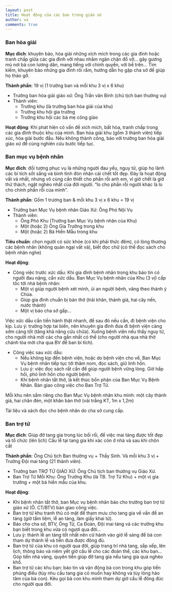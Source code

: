 ```yaml
---
layout: post
title: Hoạt động của các ban trong giáo xứ
author: va
comments: true
---
```


### Ban hòa giải

**Mục đích**: khuyên bảo, hòa giải những xích mích trong các gia đình hoặc tranh chấp giữa các gia đình với nhau nhằm ngăn chặn đổ vỡ… gây gương mù nơi bà con lương dân, mang tiếng với chính quyền, với bề trên… Tìm kiếm, khuyên bảo những gia đình rối rắm, hướng dẫn họ gặp cha sở để giúp họ tháo gỡ.

**Thành phần**: 19 vị (1 trưởng ban và mỗi khu 3 vị x 6 khu)

- Trưởng ban hòa giải giáo xứ: Ông Trần văn Bính (chủ tịch ban thường vụ)
- Thành viên:
  - Trưởng khu (là trưởng ban hòa giải của khu)
  - Trưởng khu hội gia trưởng
  - Trưởng khu hội các bà mẹ công giáo

**Hoạt động**: Khi phát hiện có vấn đề xích mích, bất hòa, tranh chấp trong các gia đình thuộc khu của mình. Ban hòa giải khu (gồm 3 thành viên) tiếp xúc, hòa giải bước đầu. Nếu không thành công, báo với trưởng ban hòa giải giáo xứ để cùng nghiên cứu bước tiếp tục.

### Ban mục vụ bệnh nhân

**Mục đích**: đối tượng phục vụ là những người đau yếu, nguy tử, giúp họ lãnh các bí tích sốt sắng và bình tĩnh đón nhận cái chết tốt đẹp. Đây là hoạt động vất vả nhất, nhưng vô cùng cần thiết cho phần rỗi anh em, vì giờ chết là giờ thử thách, ngặt nghèo nhất của đời người. “lo cho phần rỗi người khác là lo cho chính phần rỗi của mình”.

**Thành phần**: Gồm 1 trương ban & mỗi khu 3 vị x 6 khu = 19 vị

- Trưởng ban Mục Vụ bệnh nhân Giáo Xứ: Ông Phó Nội Vụ
- Thành viên:
  - Ông Phó Khu (Trưởng ban Mục Vụ bệnh nhân của Khu)
  - Một (hoặc 2) Ông Gia Trưởng trong khu
  - Một (hoặc 2) Bà Hiền Mẫu trong khu

**Tiêu chuẩn**: chọn người có sức khỏe (có khi phải thức đêm), có lòng thương các bệnh nhân (không quản ngại vất vả), biết đọc chữ (có thể đọc sách cho bệnh nhân nghe)

**Hoạt động**:

- Công việc trước xức dầu: Khi gia đình bệnh nhân trong khu báo tin có người đau nặng, cần xức dầu. Ban Mục Vụ bệnh nhân của Khu (3 vị) cấp tốc tới nhà bệnh nhân:
  - Một vị giúp người bệnh xét mình, ủi an người bệnh, vâng theo thánh ý Chúa.
  - Giúp gia đình chuẩn bị bàn thờ (trải khăn, thánh giá, hai cây nến, nước thánh)
  - Một vị báo cha sở gấp…

Việc xức dầu cần tiến hành thật nhanh, để sau đó nếu cần, đi bệnh viện cho kịp.
Lưu ý: trường hợp tai biến, nên khuyên gia đình đưa đi bệnh viện càng sớm càng tốt (tăng khả năng cứu chữa).
Xuống bệnh viện nếu thấy nguy tử, cho người nhà mời các cha gần nhất có thể (cho người nhà qua nhà thờ chánh tòa mời cha qua BV để ban bí tích).

- Công việc sau xức dầu:
  - Nếu không kịp đến bệnh viện, hoặc do bệnh viện cho về, Ban Mục Vụ bệnh nhân tiếp tục tới thăm nom, đọc sách, giữ linh hồn.
  - Lưu ý: việc đọc sách rất cần để giúp người bệnh vững lòng. Giờ hấp hối, phó linh hồn cho người bệnh.
  - Khi bệnh nhân tắt thở, là kết thúc bổn phận của Ban Mục Vụ Bệnh Nhân. Bàn giao công việc cho Ban Trợ Tử.

Mỗi khu nên sắm riêng cho Ban Mục Vụ bệnh nhân khu mình: một cây thánh giá, hai chân đèn, một khăn bàn thờ (vải trắng KT, 1m x 1,2m)

Tài liệu và sách đọc cho bệnh nhân do cha sở cung cấp.

### Ban trợ tử

**Mục đích**: Giúp đỡ tang gia trong lúc bối rối, để việc mai táng được tốt đẹp và tổ chức (lên lịch) Cầu lễ tại tang gia khi xác còn ở nhà và sau khi chôn cất

**Thành phần**: Ông Chủ tịch Ban thường vụ + Thầy Sinh.
Và mỗi khu 3 vị + Trưởng Đội mai táng (21 thành viên).

- Trưởng ban TRỢ TỬ GIÁO XỨ: Ông Chủ tịch ban thường vụ Giáo Xứ.
- Ban Trợ Tử Mỗi Khu: Ông Trưởng Khu (là TB. Trợ Tử Khu) + một vị gia trưởng + một bà hiền mẫu của khu.

**Hoạt động**:

- Khi bệnh nhân tắt thở, ban Mục vụ bệnh nhân báo cho trưởng ban trợ tử giáo xứ (Ô. CT/BTV) bàn giao công việc.
- Ban trợ tử khu tranh thủ có mặt để tham mưu cho tang gia về vấn đề an táng (giờ tẩm liệm, lễ an táng, làm giấy khai tử).
- Báo cho cha sở, BTV, Ông Từ, Ca Đoàn, Đội mai táng và các trưởng khu bạn biết trong khu vừa có ngươì qua đời…
- Lưu ý: thánh lễ an táng tốt nhất nên cử hành vào giờ lễ sáng để bà con tham dự thánh lễ và tiễn đưa được đông đủ.
- Ban trợ tử của khu có người qua đời, giúp trang trí nhà tang, sắp xếp, lên lịch, thông báo và niêm yết giờ cầu lễ cho các đoàn thể, các khu bạn… Góp tiền nhà vàng, quyên tiền giúp đỡ tang gia nếu tang gia quá nghèo khổ.
- Ban trợ tử các khu bạn: báo tin và vận động bà con trong khu góp tiền phúng điếu (tùy nhu cầu tang gia có muốn hay không và tùy lòng hảo tâm của bà con). Kêu gọi bà con khu mình tham dự giờ cầu lễ đông đúc cho người qua đời.
